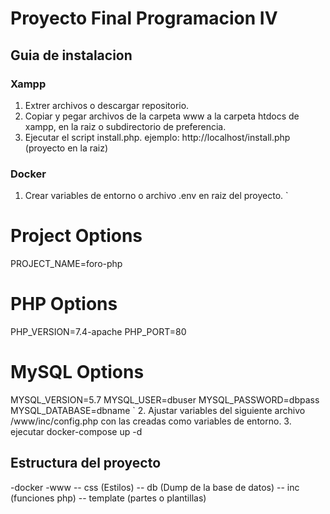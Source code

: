 # Proyecto Final Programacion IV
## Guia de instalacion
### Xampp
1. Extrer archivos o descargar repositorio.
2. Copiar y pegar archivos de la carpeta www a la carpeta htdocs de xampp, en la raiz o subdirectorio de preferencia.
3. Ejecutar el script install.php. ejemplo: http://localhost/install.php (proyecto en la raiz)
### Docker
1. Crear variables de entorno o archivo .env en raiz del proyecto.
`
# Project Options
PROJECT_NAME=foro-php
# PHP Options
PHP_VERSION=7.4-apache
PHP_PORT=80
# MySQL Options
MYSQL_VERSION=5.7
MYSQL_USER=dbuser
MYSQL_PASSWORD=dbpass
MYSQL_DATABASE=dbname
`
2. Ajustar variables del siguiente archivo /www/inc/config.php con las creadas como variables de entorno.
3. ejecutar docker-compose up -d

## Estructura del proyecto
-docker
-www
-- css (Estilos)
-- db (Dump de la base de datos)
-- inc (funciones php)
-- template (partes o plantillas)
